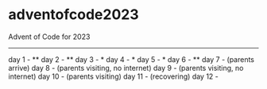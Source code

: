 # adventofcode2023

Advent of Code for 2023

---

day 1 - **
day 2 - **
day 3 - *
day 4 - *
day 5 - *
day 6 - **
day 7 - (parents arrive)
day 8 - (parents visiting, no internet)
day 9 - (parents visiting, no internet)
day 10 - (parents visiting)
day 11 -  (recovering)
day 12 -